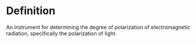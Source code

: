 # Definition

An instrument for determining the degree of polarization of
electromagnetic radiation, specifically the polarization of light.
